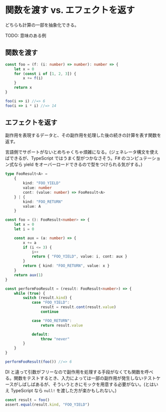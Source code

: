 # 関数を渡す vs. エフェクトを返す

どちらも計算の一部を抽象化できる。

TODO: 意味のある例

## 関数を渡す

```ts
const foo = (f: (i: number) => number): number => {
    let x = 0
    for (const i of [1, 2, 3]) {
        x += f(i)
    }
    return x
}

foo(i => i) //=> 6
foo(i => i * i) //=> 14
```

## エフェクトを返す

副作用を表現するデータと、その副作用を処理した後の続きの計算を表す関数を返す。

言語側でサポートがないとめちゃくちゃ煩雑になる。(ジェネレータ構文を使えばできるが、TypeScript ではうまく型がつかなさそう。F# のコンピュテーション式なら yield をオーバーロードできるので型をつけられる気がする。)

```ts
type FooResult<A> =
    {
        kind: "FOO_YIELD"
        value: number
        cont: (value: number) => FooResult<A>
    } | {
        kind: "FOO_RETURN"
        value: A
    }

const foo = (): FooResult<number> => {
    let x = 0
    let i = 0

    const aux = (a: number) => {
        x += a
        if (i <= 3) {
            i++
            return { "FOO_YIELD", value: i, cont: aux }
        }
        return { kind: "FOO_RETURN", value: x }
    }
    return aux(1)
}

const performFooResult = (result: FooResult<number>) => {
    while (true) {
        switch (result.kind) {
            case "FOO_YIELD":
                result = result.cont(result.value)
                continue

            case "FOO_RETURN":
                return result.value

            default:
                throw "never"
        }
    }
}

performFooResult(foo()) //=> 6
```

DI と違って引数がフリーなので副作用を処理する手段がなくても関数を呼べる。関数をテストするとき、入力によっては一部の副作用が発生しないテストケースがしばしばあるが、そういうときにモックを用意する必要がない。(とはいえ TypeScript なら `null!` を渡した方が楽かもしれない。)

```ts
const result = foo()
assert.equal(result.kind, "FOO_YIELD")
```
